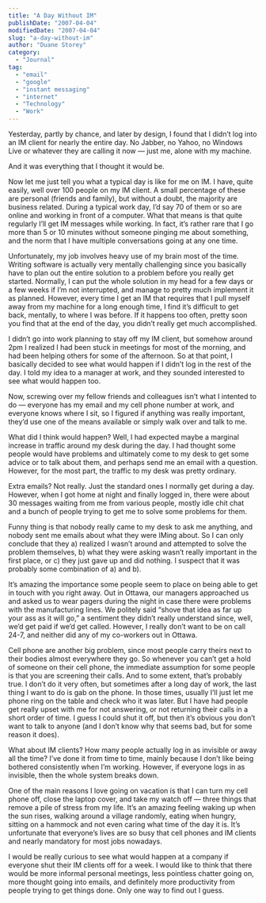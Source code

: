 ```yaml
---
title: "A Day Without IM"
publishDate: "2007-04-04"
modifiedDate: "2007-04-04"
slug: "a-day-without-im"
author: "Duane Storey"
category:
  - "Journal"
tag:
  - "email"
  - "google"
  - "instant messaging"
  - "internet"
  - "Technology"
  - "Work"
---
```


Yesterday, partly by chance, and later by design, I found that I didn’t log into an IM client for nearly the entire day. No Jabber, no Yahoo, no Windows Live or whatever they are calling it now — just me, alone with my machine.

And it was everything that I thought it would be.

Now let me just tell you what a typical day is like for me on IM. I have, quite easily, well over 100 people on my IM client. A small percentage of these are personal (friends and family), but without a doubt, the majority are business related. During a typical work day, I’d say 70 of them or so are online and working in front of a computer. What that means is that quite regularly I’ll get IM messages while working. In fact, it’s rather rare that I go more than 5 or 10 minutes without someone pinging me about something, and the norm that I have multiple conversations going at any one time.

Unfortunately, my job involves heavy use of my brain most of the time. Writing software is actually very mentally challenging since you basically have to plan out the entire solution to a problem before you really get started. Normally, I can put the whole solution in my head for a few days or a few weeks if I’m not interrupted, and manage to pretty much implement it as planned. However, every time I get an IM that requires that I pull myself away from my machine for a long enough time, I find it’s difficult to get back, mentally, to where I was before. If it happens too often, pretty soon you find that at the end of the day, you didn’t really get much accomplished.

I didn’t go into work planning to stay off my IM client, but somehow around 2pm I realized I had been stuck in meetings for most of the morning, and had been helping others for some of the afternoon. So at that point, I basically decided to see what would happen if I didn’t log in the rest of the day. I told my idea to a manager at work, and they sounded interested to see what would happen too.

Now, screwing over my fellow friends and colleagues isn’t what I intented to do — everyone has my email and my cell phone number at work, and everyone knows where I sit, so I figured if anything was really important, they’d use one of the means available or simply walk over and talk to me.

What did I think would happen? Well, I had expected maybe a marginal increase in traffic around my desk during the day. I had thought some people would have problems and ultimately come to my desk to get some advice or to talk about them, and perhaps send me an email with a question. However, for the most part, the traffic to my desk was pretty ordinary.

Extra emails? Not really. Just the standard ones I normally get during a day. However, when I got home at night and finally logged in, there were about 30 messages waiting from me from various people, mostly idle chit chat and a bunch of people trying to get me to solve some problems for them.

Funny thing is that nobody really came to my desk to ask me anything, and nobody sent me emails about what they were IMing about. So I can only conclude that they a) realized I wasn’t around and attempted to solve the problem themselves, b) what they were asking wasn’t really important in the first place, or c) they just gave up and did nothing. I suspect that it was probably some combination of a) and b).

It’s amazing the importance some people seem to place on being able to get in touch with you right away. Out in Ottawa, our managers approached us and asked us to wear pagers during the night in case there were problems with the manufacturing lines. We politely said “shove that idea as far up your ass as it will go,” a sentiment they didn’t really understand since, well, we’d get paid if we’d get called. However, I really don’t want to be on call 24-7, and neither did any of my co-workers out in Ottawa.

Cell phone are another big problem, since most people carry theirs next to their bodies almost everywhere they go. So whenever you can’t get a hold of someone on their cell phone, the immediate assumption for some people is that you are screening their calls. And to some extent, that’s probably true. I don’t do it very often, but sometimes after a long day of work, the last thing I want to do is gab on the phone. In those times, usually I’ll just let me phone ring on the table and check who it was later. But I have had people get really upset with me for not answering, or not returning their calls in a short order of time. I guess I could shut it off, but then it’s obvious you don’t want to talk to anyone (and I don’t know why that seems bad, but for some reason it does).

What about IM clients? How many people actually log in as invisible or away all the time? I’ve done it from time to time, mainly because I don’t like being bothered consistently when I’m working. However, if everyone logs in as invisible, then the whole system breaks down.

One of the main reasons I love going on vacation is that I can turn my cell phone off, close the laptop cover, and take my watch off — three things that remove a pile of stress from my life. It’s an amazing feeling waking up when the sun rises, walking around a village randomly, eating when hungry, sitting on a hammock and not even caring what time of the day it is. It’s unfortunate that everyone’s lives are so busy that cell phones and IM clients and nearly mandatory for most jobs nowadays.

I would be really curious to see what would happen at a company if everyone shut their IM clients off for a week. I would like to think that there would be more informal personal meetings, less pointless chatter going on, more thought going into emails, and definitely more productivity from people trying to get things done. Only one way to find out I guess.